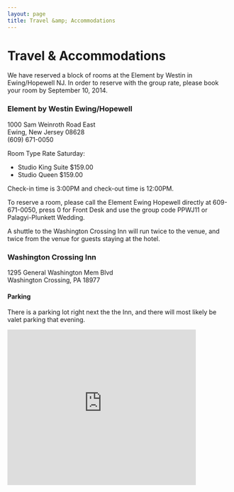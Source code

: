 ```yaml
---
layout: page
title: Travel &amp; Accommodations
---
```


# Travel &amp; Accommodations

We have reserved a block of rooms at the Element by Westin in Ewing/Hopewell NJ.
In order to reserve with the group rate, please book your room by September 10, 2014.

### Element by Westin Ewing/Hopewell
1000 Sam Weinroth Road East  
Ewing, New Jersey 08628  
(609) 671-0050

Room Type Rate Saturday:

- Studio King Suite $159.00
- Studio Queen $159.00

Check-in time is 3:00PM and check-out time is 12:00PM.

To reserve a room, please call the Element Ewing Hopewell directly at 609-671-0050, press 0 for Front Desk and use the group code PPWJ11 or Palagyi-Plunkett Wedding.

A shuttle to the Washington Crossing Inn will run twice to the venue, and twice from the venue for guests staying at the hotel.


### Washington Crossing Inn
1295 General Washington Mem Blvd  
Washington Crossing, PA 18977

#### Parking
There is a parking lot right next the the Inn, and there will most likely be valet parking that evening.

<iframe width="425" height="350" frameborder="0" scrolling="no" marginheight="0" marginwidth="0" src="https://maps.google.com/maps?ie=UTF8&amp;f=d&amp;daddr=Washington+Crossing+Inn,+1295+General+Washington+Memorial+Blvd,+Washington+Crossing,+PA+18977&amp;geocode=Cclhk28XrCpjFZHUZgIdjI6J-yEJbNmGFaN4-g&amp;gl=US&amp;hl=en&amp;t=m&amp;ll=40.293521,-74.871156&amp;spn=0.006295,0.008253&amp;output=embed">Map</iframe>
